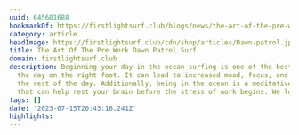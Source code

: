 ```yaml
---
uuid: 645601688
bookmarkOf: https://firstlightsurf.club/blogs/news/the-art-of-the-pre-work-dawn-patrol-surf
category: article
headImage: https://firstlightsurf.club/cdn/shop/articles/Dawn-patrol.jpg?v=1688863794
title: The Art Of The Pre Work Dawn Patrol Surf
domain: firstlightsurf.club
description: Beginning your day in the ocean surfing is one of the best ways to start
  the day on the right foot. It can lead to increased mood, focus, and energy throughout
  the rest of the day. Additionally, being in the ocean is a meditative experience
  that can help rest your brain before the stress of work begins. We love surfing
tags: []
date: '2023-07-15T20:43:16.241Z'
highlights:
---
```



